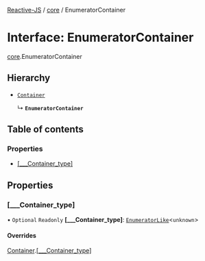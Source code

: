 [Reactive-JS](../README.md) / [core](../modules/core.md) / EnumeratorContainer

# Interface: EnumeratorContainer

[core](../modules/core.md).EnumeratorContainer

## Hierarchy

- [`Container`](core.Container-1.md)

  ↳ **`EnumeratorContainer`**

## Table of contents

### Properties

- [[\_\_\_Container\_type]](core.EnumeratorContainer.md#[___container_type])

## Properties

### [\_\_\_Container\_type]

• `Optional` `Readonly` **[\_\_\_Container\_type]**: [`EnumeratorLike`](core.EnumeratorLike.md)<`unknown`\>

#### Overrides

[Container](core.Container-1.md).[[___Container_type]](core.Container-1.md#[___container_type])
